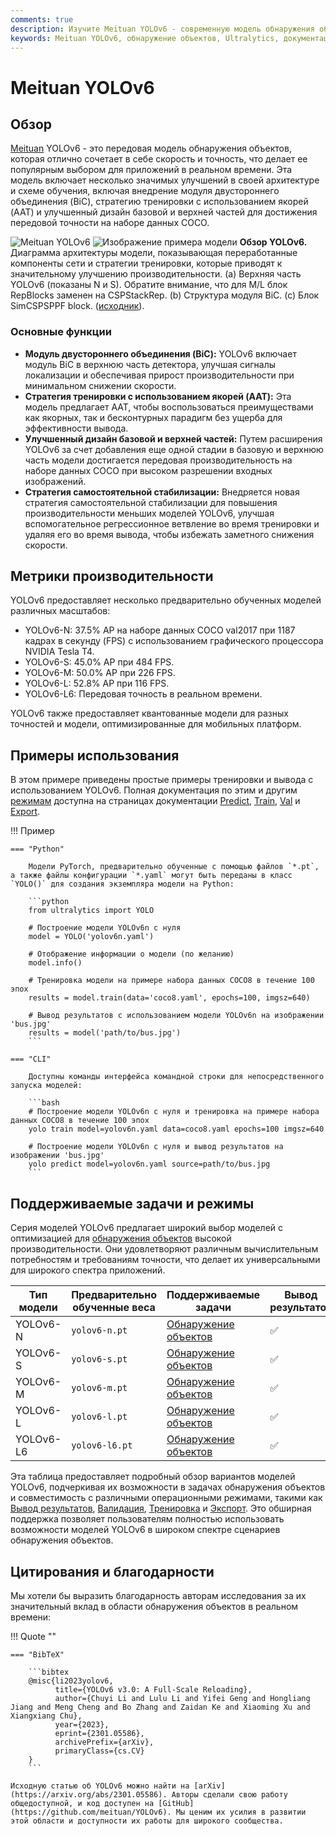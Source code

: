 ```yaml
---
comments: true
description: Изучите Meituan YOLOv6 - современную модель обнаружения объектов, отличающуюся балансом между скоростью и точностью. Подробнее о функциях, предварительно обученных моделях и использовании Python.
keywords: Meituan YOLOv6, обнаружение объектов, Ultralytics, документация YOLOv6, двустороннее объединение, тренировка с использованием якорей, предварительно обученные модели, приложения в реальном времени
---
```


# Meituan YOLOv6

## Обзор

[Meituan](https://about.meituan.com/) YOLOv6 - это передовая модель обнаружения объектов, которая отлично сочетает в себе скорость и точность, что делает ее популярным выбором для приложений в реальном времени. Эта модель включает несколько значимых улучшений в своей архитектуре и схеме обучения, включая внедрение модуля двустороннего объединения (BiC), стратегию тренировки с использованием якорей (AAT) и улучшенный дизайн базовой и верхней частей для достижения передовой точности на наборе данных COCO.

![Meituan YOLOv6](https://user-images.githubusercontent.com/26833433/240750495-4da954ce-8b3b-41c4-8afd-ddb74361d3c2.png)
![Изображение примера модели](https://user-images.githubusercontent.com/26833433/240750557-3e9ec4f0-0598-49a8-83ea-f33c91eb6d68.png)
**Обзор YOLOv6.** Диаграмма архитектуры модели, показывающая переработанные компоненты сети и стратегии тренировки, которые приводят к значительному улучшению производительности. (a) Верхняя часть YOLOv6 (показаны N и S). Обратите внимание, что для M/L блок RepBlocks заменен на CSPStackRep. (b) Структура модуля BiC. (c) Блок SimCSPSPPF block. ([исходник](https://arxiv.org/pdf/2301.05586.pdf)).

### Основные функции

- **Модуль двустороннего объединения (BiC):** YOLOv6 включает модуль BiC в верхнюю часть детектора, улучшая сигналы локализации и обеспечивая прирост производительности при минимальном снижении скорости.
- **Стратегия тренировки с использованием якорей (AAT):** Эта модель предлагает AAT, чтобы воспользоваться преимуществами как якорных, так и бесконтурных парадигм без ущерба для эффективности вывода.
- **Улучшенный дизайн базовой и верхней частей:** Путем расширения YOLOv6 за счет добавления еще одной стадии в базовую и верхнюю часть модели достигается передовая производительность на наборе данных COCO при высоком разрешении входных изображений.
- **Стратегия самостоятельной стабилизации:** Внедряется новая стратегия самостоятельной стабилизации для повышения производительности меньших моделей YOLOv6, улучшая вспомогательное регрессионное ветвление во время тренировки и удаляя его во время вывода, чтобы избежать заметного снижения скорости.

## Метрики производительности

YOLOv6 предоставляет несколько предварительно обученных моделей различных масштабов:

- YOLOv6-N: 37.5% AP на наборе данных COCO val2017 при 1187 кадрах в секунду (FPS) с использованием графического процессора NVIDIA Tesla T4.
- YOLOv6-S: 45.0% AP при 484 FPS.
- YOLOv6-M: 50.0% AP при 226 FPS.
- YOLOv6-L: 52.8% AP при 116 FPS.
- YOLOv6-L6: Передовая точность в реальном времени.

YOLOv6 также предоставляет квантованные модели для разных точностей и модели, оптимизированные для мобильных платформ.

## Примеры использования

В этом примере приведены простые примеры тренировки и вывода с использованием YOLOv6. Полная документация по этим и другим [режимам](../modes/index.md) доступна на страницах документации [Predict](../modes/predict.md),  [Train](../modes/train.md), [Val](../modes/val.md) и [Export](../modes/export.md).

!!! Пример

    === "Python"

        Модели PyTorch, предварительно обученные с помощью файлов `*.pt`, а также файлы конфигурации `*.yaml` могут быть переданы в класс `YOLO()` для создания экземпляра модели на Python:

        ```python
        from ultralytics import YOLO

        # Построение модели YOLOv6n с нуля
        model = YOLO('yolov6n.yaml')

        # Отображение информации о модели (по желанию)
        model.info()

        # Тренировка модели на примере набора данных COCO8 в течение 100 эпох
        results = model.train(data='coco8.yaml', epochs=100, imgsz=640)

        # Вывод результатов с использованием модели YOLOv6n на изображении 'bus.jpg'
        results = model('path/to/bus.jpg')
        ```

    === "CLI"

        Доступны команды интерфейса командной строки для непосредственного запуска моделей:

        ```bash
        # Построение модели YOLOv6n с нуля и тренировка на примере набора данных COCO8 в течение 100 эпох
        yolo train model=yolov6n.yaml data=coco8.yaml epochs=100 imgsz=640

        # Построение модели YOLOv6n с нуля и вывод результатов на изображении 'bus.jpg'
        yolo predict model=yolov6n.yaml source=path/to/bus.jpg
        ```

## Поддерживаемые задачи и режимы

Серия моделей YOLOv6 предлагает широкий выбор моделей с оптимизацией для [обнаружения объектов](../tasks/detect.md) высокой производительности. Они удовлетворяют различным вычислительным потребностям и требованиям точности, что делает их универсальными для широкого спектра приложений.

| Тип модели | Предварительно обученные веса | Поддерживаемые задачи                      | Вывод результатов | Валидация | Тренировка | Экспорт |
|------------|-------------------------------|--------------------------------------------|-------------------|-----------|------------|---------|
| YOLOv6-N   | `yolov6-n.pt`                 | [Обнаружение объектов](../tasks/detect.md) | ✅                 | ✅         | ✅          | ✅       |
| YOLOv6-S   | `yolov6-s.pt`                 | [Обнаружение объектов](../tasks/detect.md) | ✅                 | ✅         | ✅          | ✅       |
| YOLOv6-M   | `yolov6-m.pt`                 | [Обнаружение объектов](../tasks/detect.md) | ✅                 | ✅         | ✅          | ✅       |
| YOLOv6-L   | `yolov6-l.pt`                 | [Обнаружение объектов](../tasks/detect.md) | ✅                 | ✅         | ✅          | ✅       |
| YOLOv6-L6  | `yolov6-l6.pt`                | [Обнаружение объектов](../tasks/detect.md) | ✅                 | ✅         | ✅          | ✅       |

Эта таблица предоставляет подробный обзор вариантов моделей YOLOv6, подчеркивая их возможности в задачах обнаружения объектов и совместимость с различными операционными режимами, такими как [Вывод результатов](../modes/predict.md), [Валидация](../modes/val.md), [Тренировка](../modes/train.md) и [Экспорт](../modes/export.md). Это обширная поддержка позволяет пользователям полностью использовать возможности моделей YOLOv6 в широком спектре сценариев обнаружения объектов.

## Цитирования и благодарности

Мы хотели бы выразить благодарность авторам исследования за их значительный вклад в области обнаружения объектов в реальном времени:

!!! Quote ""

    === "BibTeX"

        ```bibtex
        @misc{li2023yolov6,
              title={YOLOv6 v3.0: A Full-Scale Reloading},
              author={Chuyi Li and Lulu Li and Yifei Geng and Hongliang Jiang and Meng Cheng and Bo Zhang and Zaidan Ke and Xiaoming Xu and Xiangxiang Chu},
              year={2023},
              eprint={2301.05586},
              archivePrefix={arXiv},
              primaryClass={cs.CV}
        }
        ```

    Исходную статью об YOLOv6 можно найти на [arXiv](https://arxiv.org/abs/2301.05586). Авторы сделали свою работу общедоступной, и код доступен на [GitHub](https://github.com/meituan/YOLOv6). Мы ценим их усилия в развитии этой области и доступности их работы для широкого сообщества.
